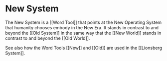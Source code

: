 # New System

The New System is a [[Word Tool]] that points at the New Operating System that humanity chooses embody in the New Era. It stands in contrast to and beyond the [[Old System]] in the same way that the [[New World]] stands in contrast to and beyond the [[Old World]]. 

See also how the Word Tools [[New]] and [[Old]] are used in the [[Lionsberg System]].  